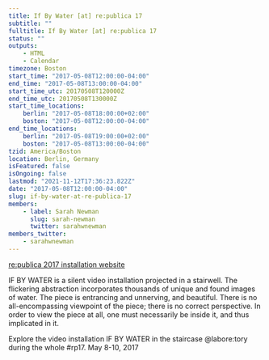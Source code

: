 ```yaml
---
title: If By Water [at] re:publica 17
subtitle: ""
fulltitle: If By Water [at] re:publica 17
status: ""
outputs:
    - HTML
    - Calendar
timezone: Boston
start_time: "2017-05-08T12:00:00-04:00"
end_time: "2017-05-08T13:00:00-04:00"
start_time_utc: 20170508T120000Z
end_time_utc: 20170508T130000Z
start_time_locations:
    berlin: "2017-05-08T18:00:00+02:00"
    boston: "2017-05-08T12:00:00-04:00"
end_time_locations:
    berlin: "2017-05-08T19:00:00+02:00"
    boston: "2017-05-08T13:00:00-04:00"
tzid: America/Boston
location: Berlin, Germany
isFeatured: false
isOngoing: false
lastmod: "2021-11-12T17:36:23.822Z"
date: "2017-05-08T12:00:00-04:00"
slug: if-by-water-at-re-publica-17
members:
    - label: Sarah Newman
      slug: sarah-newman
      twitter: sarahwnewman
members_twitter:
    - sarahwnewman
---
```

<a href="https://re-publica.com/en/17/session/if-water" target="_blank">re:publica 2017 installation website</a>


IF BY WATER is a silent video installation projected in a stairwell. The flickering abstraction incorporates thousands of unique and found images of water. The piece is entrancing and unnerving, and beautiful. There is no all-encompassing viewpoint of the piece; there is no correct perspective. In order to view the piece at all, one must necessarily be inside it, and thus implicated in it. 

Explore the video installation IF BY WATER in the staircase @labore:tory during the whole #rp17. May 8-10, 2017